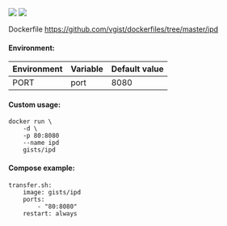 ![](https://images.microbadger.com/badges/version/gists/ipd.svg) ![](https://images.microbadger.com/badges/image/gists/ipd.svg)

Dockerfile <https://github.com/vgist/dockerfiles/tree/master/ipd>

#### Environment:

| Environment          | Variable             | Default value |
|----------------------|----------------------|---------------|
| PORT                 | port                 | 8080          |

#### Custom usage:

    docker run \
        -d \
        -p 80:8080
        --name ipd
        gists/ipd

#### Compose example:

    transfer.sh:
        image: gists/ipd
        ports:
            - "80:8080"
        restart: always
